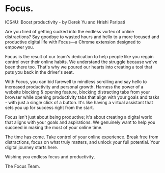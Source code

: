 # Focus.
ICS4U: 
Boost productivity - 
by Derek Yu and Hrishi Paripati

Are you tired of getting sucked into the endless vortex of online distractions? Say goodbye to wasted hours and hello to a more focused and productive digital life with Focus—a Chrome extension designed to empower you.

Focus is the result of our team's dedication to help people like you regain control over their online habits. We understand the struggle because we've been there too. That's why we poured our hearts into creating a tool that puts you back in the driver's seat.

With Focus, you can bid farewell to mindless scrolling and say hello to increased productivity and personal growth. Harness the power of a website blocking & opening feature, blocking distracting tabs from your browser while opening productivity tabs that align with your goals and tasks - with just a single click of a button. It's like having a virtual assistant that sets you up for success right from the start.

Focus isn't just about being productive; it's about creating a digital world that aligns with your goals and aspirations. We genuinely want to help you succeed in making the most of your online time.

The time has come. Take control of your online experience. Break free from distractions, focus on what truly matters, and unlock your full potential. Your digital journey starts here.

Wishing you endless focus and productivity,

The Focus Team.